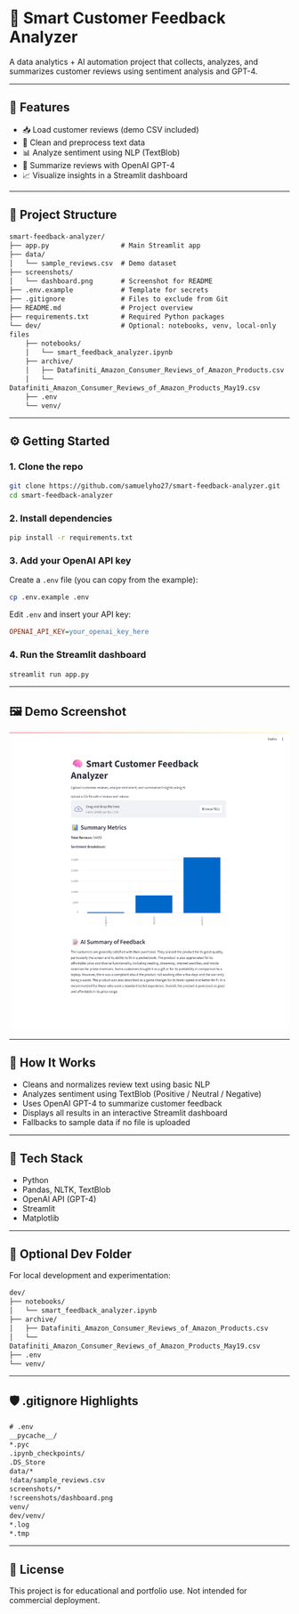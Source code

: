 # 🧠 Smart Customer Feedback Analyzer

A data analytics + AI automation project that collects, analyzes, and summarizes customer reviews using sentiment analysis and GPT-4.

---

## 🚀 Features

- 📥 Load customer reviews (demo CSV included)
- 🧹 Clean and preprocess text data
- 📊 Analyze sentiment using NLP (TextBlob)
- 🤖 Summarize reviews with OpenAI GPT-4
- 📈 Visualize insights in a Streamlit dashboard

---

## 📁 Project Structure

```text
smart-feedback-analyzer/
├── app.py                  # Main Streamlit app
├── data/
│   └── sample_reviews.csv  # Demo dataset
├── screenshots/
│   └── dashboard.png       # Screenshot for README
├── .env.example            # Template for secrets
├── .gitignore              # Files to exclude from Git
├── README.md               # Project overview
├── requirements.txt        # Required Python packages
└── dev/                    # Optional: notebooks, venv, local-only files
    ├── notebooks/
    │   └── smart_feedback_analyzer.ipynb
    ├── archive/
    │   ├── Datafiniti_Amazon_Consumer_Reviews_of_Amazon_Products.csv
    │   └── Datafiniti_Amazon_Consumer_Reviews_of_Amazon_Products_May19.csv
    ├── .env
    └── venv/
```

---

## ⚙️ Getting Started

### 1. Clone the repo

```bash
git clone https://github.com/samuelyho27/smart-feedback-analyzer.git
cd smart-feedback-analyzer
```

### 2. Install dependencies

```bash
pip install -r requirements.txt
```

### 3. Add your OpenAI API key

Create a `.env` file (you can copy from the example):

```bash
cp .env.example .env
```

Edit `.env` and insert your API key:

```ini
OPENAI_API_KEY=your_openai_key_here
```

### 4. Run the Streamlit dashboard

```bash
streamlit run app.py
```

---

## 🖼️ Demo Screenshot

![Dashboard](screenshots/dashboard.png)

---

## 🧠 How It Works

- Cleans and normalizes review text using basic NLP
- Analyzes sentiment using TextBlob (Positive / Neutral / Negative)
- Uses OpenAI GPT-4 to summarize customer feedback
- Displays all results in an interactive Streamlit dashboard
- Fallbacks to sample data if no file is uploaded

---

## 🧪 Tech Stack

- Python
- Pandas, NLTK, TextBlob
- OpenAI API (GPT-4)
- Streamlit
- Matplotlib

---

## 📂 Optional Dev Folder

For local development and experimentation:

```text
dev/
├── notebooks/
│   └── smart_feedback_analyzer.ipynb
├── archive/
│   ├── Datafiniti_Amazon_Consumer_Reviews_of_Amazon_Products.csv
│   └── Datafiniti_Amazon_Consumer_Reviews_of_Amazon_Products_May19.csv
├── .env
└── venv/
```

---

## 🛡️ .gitignore Highlights

```gitignore
# .env
__pycache__/
*.pyc
.ipynb_checkpoints/
.DS_Store
data/*
!data/sample_reviews.csv
screenshots/*
!screenshots/dashboard.png
venv/
dev/venv/
*.log
*.tmp
```

---

## 📄 License

This project is for educational and portfolio use. Not intended for commercial deployment.

